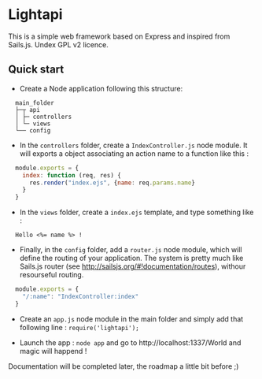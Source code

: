 Lightapi
========

This is a simple web framework based on Express and inspired from Sails.js.
Undex GPL v2 licence.

Quick start
----------

* Create a Node application following this structure:

```
  main_folder
  ├─┬ api
  │ ├─ controllers
  │ └─ views
  └── config
```

* In the `controllers` folder, create a `IndexController.js` node module. It will exports a object associating an action name to a function like this :

```javascript
  module.exports = {
    index: function (req, res) {
      res.render("index.ejs", {name: req.params.name}
    }
  }
```
* In the `views` folder, create a `index.ejs` template, and type something like : 

```
  Hello <%= name %> !
```
* Finally, in the `config` folder, add a `router.js` node module, which will define the routing of your application. The system is pretty much like Sails.js router (see http://sailsjs.org/#!documentation/routes), withour resourseful routing.

```javascript
  module.exports = {
    "/:name": "IndexController:index"
  }
```
* Create an `app.js` node module in the main folder and simply add that following line : `require('lightapi');`

* Launch the app : `node app` and go to http://localhost:1337/World and magic will happend !

Documentation will be completed later, the roadmap a little bit before ;)